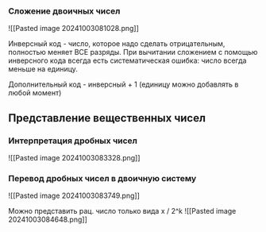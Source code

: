 ### Сложение двоичных чисел

![[Pasted image 20241003081028.png]]

Инверсный код - число, которое надо сделать отрицательным, полностью меняет ВСЕ разряды.
При вычитании сложением с помощью инверсного кода всегда есть систематическая ошибка: число всегда меньше на единицу.

Дополнительный код - инверсный + 1 (единицу можно добавлять в любой момент)

## Представление вещественных чисел

### Интерпретация дробных чисел
![[Pasted image 20241003083328.png]]

### Перевод дробных чисел в двоичную систему
![[Pasted image 20241003083749.png]]

Можно представить рац. число только вида x / 2^k
![[Pasted image 20241003084648.png]]

